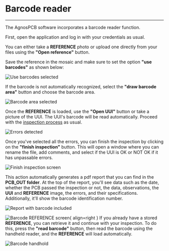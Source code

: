 # **Barcode reader**
___

The AgnosPCB software incorporates a barcode reader function.

First, open the application and log in with your credentials as usual.



You can either take a **REFERENCE** photo or upload one directly from your files using the **"Open reference"** button.

Save the reference in the mosaic and make sure to set the option **"use barcodes"** as shown below:

![Use barcodes selected](assets/use-barcodes.png)

If the barcode is not automatically recognized, select the **"draw barcode area"** button and choose the barcode area.

![Barcode area selected](assets/barcode-area.png)

Once the **REFERENCE** is loaded, use the **"Open UUI"** button or take a picture of the UUI. The UUI's barcode will be read automatically.
Proceed with the [inspection process](Inspection_workflow.md/#how-to-do-an-inspection) as usual. 

![Errors detected](assets/barcode-errors.png)

Once you've selected all the errors, you can finish the inspection by clicking on the **"finish inspection"** button. This will open a window where you can rename the file, add comments, and select if the UUI is OK or NOT OK if it has unpassable errors.

![Finish inspection screen](assets/finish-inspecttion-barcode.png)

This action automatically generates a pdf report that you can find in the **PCB_OUT folder**. At the top of the report, you'll see data such as the date, whether the PCB passed the inspection or not, the data, observations, the **UUI** and **REFERENCE** image, the errors, and their specifications. Additionally, it'll show the barcode identification number.

![Report with barcode included](assets/barcode-report.png)


![Barcode REFERENCE screen](assets/barcode-reference.png){ align=right }
If you already have a stored **REFERENCE**, you can retrieve it and continue with your inspection. To do this, press the **"read barcode"** button, then read the barcode using the handheld reader, and the **REFERENCE** will load automatically.


![Barcode handhold](assets/barcode-handhold.png)


